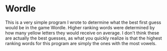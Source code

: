 # Wordle

This is a very simple program I wrote to determine what the best first guess would be in the game Wordle. Higher ranking words were determined by how many yellow letters they would receive on average. I don't think these are actually the best guesses, as what you quickly realize is that the highest ranking words for this program are simply the ones with the most vowels.
